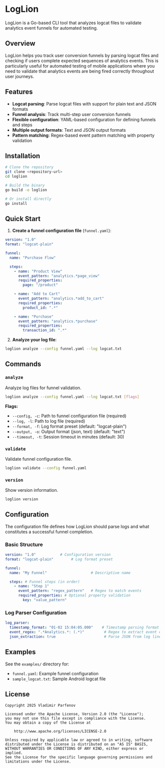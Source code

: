 # LogLion

LogLion is a Go-based CLI tool that analyzes logcat files to validate analytics event funnels for automated testing.

## Overview

LogLion helps you track user conversion funnels by parsing logcat files and checking if users complete expected
sequences of analytics events. This is particularly useful for automated testing of mobile applications where you need
to validate that analytics events are being fired correctly throughout user journeys.

## Features

- **Logcat parsing**: Parse logcat files with support for plain text and JSON formats
- **Funnel analysis**: Track multi-step user conversion funnels
- **Flexible configuration**: YAML-based configuration for defining funnels and steps
- **Multiple output formats**: Text and JSON output formats
- **Pattern matching**: Regex-based event pattern matching with property validation

## Installation

```bash
# Clone the repository
git clone <repository-url>
cd loglion

# Build the binary
go build -o loglion

# Or install directly
go install
```

## Quick Start

1. **Create a funnel configuration file** (`funnel.yaml`):

```yaml
version: "1.0"
format: "logcat-plain"

funnel:
  name: "Purchase Flow"

  steps:
    - name: "Product View"
      event_pattern: "analytics.*page_view"
      required_properties:
        page: "/product"

    - name: "Add to Cart"
      event_pattern: "analytics.*add_to_cart"
      required_properties:
        product_id: ".*"

    - name: "Purchase"
      event_pattern: "analytics.*purchase"
      required_properties:
        transaction_id: ".*"
```

2. **Analyze your log file**:

```bash
loglion analyze --config funnel.yaml --log logcat.txt
```

## Commands

### `analyze`

Analyze log files for funnel validation.

```bash
loglion analyze --config funnel.yaml --log logcat.txt [flags]
```

**Flags:**

- `--config, -c`: Path to funnel configuration file (required)
- `--log, -l`: Path to log file (required)
- `--format, -f`: Log format preset (default: "logcat-plain")
- `--output, -o`: Output format (json, text) (default: "text")
- `--timeout, -t`: Session timeout in minutes (default: 30)

### `validate`

Validate funnel configuration file.

```bash
loglion validate --config funnel.yaml
```

### `version`

Show version information.

```bash
loglion version
```

## Configuration

The configuration file defines how LogLion should parse logs and what constitutes a successful funnel completion.

### Basic Structure

```yaml
version: "1.0"           # Configuration version
format: "logcat-plain"        # Log format preset

funnel:
  name: "My Funnel"                    # Descriptive name

  steps: # Funnel steps (in order)
    - name: "Step 1"
      event_pattern: "regex_pattern"   # Regex to match events
      required_properties: # Optional property validation
        key: "value_pattern"
```

### Log Parser Configuration

```yaml
log_parser:
  timestamp_format: "01-02 15:04:05.000"    # Timestamp parsing format
  event_regex: ".*Analytics.*: (.*)"         # Regex to extract event data
  json_extraction: true                      # Parse JSON from log lines
```

## Examples

See the `examples/` directory for:

- `funnel.yaml`: Example funnel configuration
- `sample_logcat.txt`: Sample Android logcat file

## License

```
Copyright 2025 Vladimir Parfenov

Licensed under the Apache License, Version 2.0 (the "License");
you may not use this file except in compliance with the License.
You may obtain a copy of the License at

    http://www.apache.org/licenses/LICENSE-2.0

Unless required by applicable law or agreed to in writing, software
distributed under the License is distributed on an "AS IS" BASIS,
WITHOUT WARRANTIES OR CONDITIONS OF ANY KIND, either express or implied.
See the License for the specific language governing permissions and
limitations under the License.
```